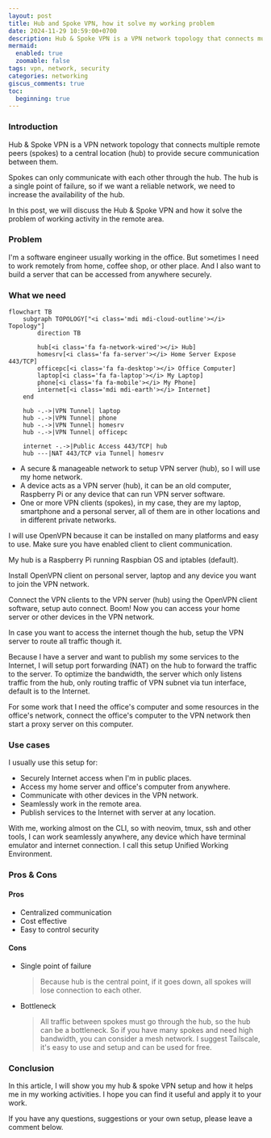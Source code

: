 ```yaml
---
layout: post
title: Hub and Spoke VPN, how it solve my working problem
date: 2024-11-29 10:59:00+0700
description: Hub & Spoke VPN is a VPN network topology that connects multiple remote peers (spokes) to a central location (hub) to provide secure communication between them.
mermaid:
  enabled: true
  zoomable: false
tags: vpn, network, security
categories: networking
giscus_comments: true
toc:
  beginning: true
---
```


### Introduction

Hub & Spoke VPN is a VPN network topology that connects multiple remote peers (spokes) to a central location (hub) to provide secure communication between them.

Spokes can only communicate with each other through the hub. The hub is a single point of failure, so if we want a reliable network, we need to increase the availability of the hub.

In this post, we will discuss the Hub & Spoke VPN and how it solve the problem of working activity in the remote area.

### Problem

I'm a software engineer usually working in the office. But sometimes I need to work remotely from home, coffee shop, or other place. And I also want to build a server that can be accessed from anywhere securely.

### What we need

```mermaid
flowchart TB
    subgraph TOPOLOGY["<i class='mdi mdi-cloud-outline'></i> Topology"]
        direction TB

        hub[<i class='fa fa-network-wired'></i> Hub]
        homesrv[<i class='fa fa-server'></i> Home Server Expose 443/TCP]
        officepc[<i class='fa fa-desktop'></i> Office Computer]
        laptop[<i class='fa fa-laptop'></i> My Laptop]
        phone[<i class='fa fa-mobile'></i> My Phone]
        internet[<i class='mdi mdi-earth'></i> Internet]
    end

    hub -.->|VPN Tunnel| laptop
    hub -.->|VPN Tunnel| phone
    hub -.->|VPN Tunnel| homesrv
    hub -.->|VPN Tunnel| officepc

    internet -.->|Public Access 443/TCP| hub
    hub ---|NAT 443/TCP via Tunnel| homesrv

```

- A secure & manageable network to setup VPN server (hub), so I will use my home network.
- A device acts as a VPN server (hub), it can be an old computer, Raspberry Pi or any device that can run VPN server software.
- One or more VPN clients (spokes), in my case, they are my laptop, smartphone and a personal server, all of them are in other locations and in different private networks.

I will use OpenVPN because it can be installed on many platforms and easy to use. Make sure you have enabled client to client communication.

My hub is a Raspberry Pi running Raspbian OS and iptables (default).

Install OpenVPN client on personal server, laptop and any device you want to join the VPN network.

Connect the VPN clients to the VPN server (hub) using the OpenVPN client software, setup auto connect. Boom! Now you can access your home server or other devices in the VPN network.

In case you want to access the internet though the hub, setup the VPN server to route all traffic though it.

Because I have a server and want to publish my some services to the Internet, I will setup port forwarding (NAT) on the hub to forward the traffic to the server.
To optimize the bandwidth, the server which only listens traffic from the hub, only routing traffic of VPN subnet via tun interface, default is to the Internet.

For some work that I need the office's computer and some resources in the office's network, connect the office's computer to the VPN network then start a proxy server on this computer.

### Use cases

I usually use this setup for:

- Securely Internet access when I'm in public places.
- Access my home server and office's computer from anywhere.
- Communicate with other devices in the VPN network.
- Seamlessly work in the remote area.
- Publish services to the Internet with server at any location.

With me, working almost on the CLI, so with neovim, tmux, ssh and other tools, I can work seamlessly anywhere, any device which have terminal emulator and internet connection.
I call this setup Unified Working Environment.

### Pros & Cons

#### Pros

- Centralized communication
- Cost effective
- Easy to control security

#### Cons

- Single point of failure

  > Because hub is the central point, if it goes down, all spokes will lose connection to each other.

- Bottleneck

  > All traffic between spokes must go through the hub, so the hub can be a bottleneck. So if you have many spokes and need high bandwidth, you can consider a mesh network.
  > I suggest Tailscale, it's easy to use and setup and can be used for free.

### Conclusion

In this article, I will show you my hub & spoke VPN setup and how it helps me in my working activities. I hope you can find it useful and apply it to your work.

If you have any questions, suggestions or your own setup, please leave a comment below.
